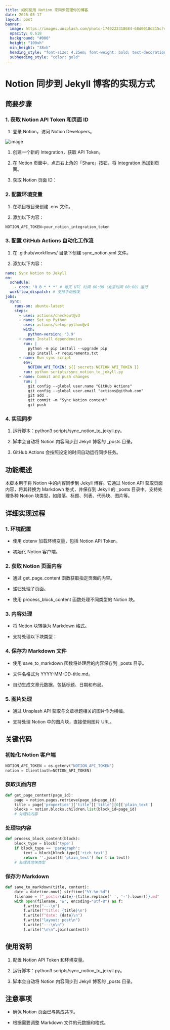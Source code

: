 ```yaml
---
title: 如何使用 Notion 来同步管理你的博客
date: 2025-05-17
layout: post
banner:
  image: https://images.unsplash.com/photo-1740222318684-68d0018d315c?crop=entropy&cs=tinysrgb&fit=max&fm=jpg&ixid=M3w2OTIwMzJ8MHwxfHJhbmRvbXx8fHx8fHx8fDE3NDc0NTU4ODl8&ixlib=rb-4.1.0&q=80&w=1080
  opacity: 0.618
  background: "#000"
  height: "100vh"
  min_height: "38vh"
  heading_style: "font-size: 4.25em; font-weight: bold; text-decoration: underline"
  subheading_style: "color: gold"
---
```


# Notion 同步到 Jekyll 博客的实现方式

## 简要步骤

### 1. 获取 Notion API Token 和页面 ID

1. 登录 Notion，访问 Notion Developers。

![image](https://prod-files-secure.s3.us-west-2.amazonaws.com/a7a0cc5a-89b9-4cda-8686-1fba0ca52f40/d19c1afe-dea5-4312-9333-786b0ba83054/image.png?X-Amz-Algorithm=AWS4-HMAC-SHA256&X-Amz-Content-Sha256=UNSIGNED-PAYLOAD&X-Amz-Credential=ASIAZI2LB46643QVIVV7%2F20250517%2Fus-west-2%2Fs3%2Faws4_request&X-Amz-Date=20250517T042448Z&X-Amz-Expires=3600&X-Amz-Security-Token=IQoJb3JpZ2luX2VjEJz%2F%2F%2F%2F%2F%2F%2F%2F%2F%2FwEaCXVzLXdlc3QtMiJHMEUCIQD71ifmnjlBkVNma4nFhu%2FBglXQBUp4LS8ZvgdlSg0AjgIgZqKV3Z2v32ElMR29kSmXYH9HBnc3xPcKN8I9S0dkX%2BEq%2FwMIVRAAGgw2Mzc0MjMxODM4MDUiDIwcIUJo7KDoDf7TVSrcA0XVXq6dHDf9GwGdjcA9aNryutpX%2FighCb5zJU2aBbgn67ho4wuHVx2%2Fhg%2FnncBCmqst2JezZZ3pMf0n3dzWI6pJ7GklOlMBSiYIu6YELlCmqhmcfWDyI%2BqGMrdwrq8eAiSvL%2FSdUP0W%2BlTBHPY3Cupj374GuHoKJDFAC2FmxqYdJoWWuymkiq7CBHzLwt1e6rRh8GczDTQB0f6uaH9xYaruCFXl1GrnYZxpwvi%2BRRD2z2Dn9iIE0C8hcRABU%2F%2FpJkgz1kk7S80jFID0CZW8eTimixK%2FQiGECdzcBAoanJYtUew5VgCD%2BPtm3jNgvwEI4hKR55iXIcC%2B8gTAsOHgO40pu4X8bYPxLkmWsgObEVehN0hXC%2FAaRZYs2eRY5kxn9BkrahcX0vtAGPwO1FCzo4zaF%2ByNQY57BROTxhq38X1pFc1gefB1p%2B6DIddRTVgCt9LvkALoXSKDXMwtWKXslpwQzgvbGlDmsKhfmEY7WpnUy0PX57srF9NrTWbxrDrrPvmibdvxVUwwUk0JVkxqXGxuBoNNdADLU2ERsEgqpc2JCPQBBuLMu4NSUHU%2BQA8CY%2F26diEAqdonHCEWeGJHd0jfETW6sBLrifp5JzntpA0WKZRje7cRoXAkynqRMJiQoMEGOqUBZhjH9Oj%2BhjV50IF4Gn%2BztV30pY4xjeg9%2Fx56RfIhdesNJsP99ckWlDJzMcr5Ay2nvIrmXSbGboLYvhB8B3qqSiWbMyX7X988W2cFaq6nR749T2ag7zqkZlOcymRv3S7bpli7zJDOPEllW4QcIRXSHmSEeikw2jjKAhf2q1GiauTI8eF5deF%2FtYSRfTDMiVzAujeAQfxaIAY9gj7aw%2B56p3vtBSFS&X-Amz-Signature=e0332e93091e4c5c3a6225a23383649f4ae82b9311ebb3926e30b8ee3c646734&X-Amz-SignedHeaders=host&x-id=GetObject)

1. 创建一个新的 Integration，获取 API Token。

1. 在 Notion 页面中，点击右上角的「Share」按钮，将 Integration 添加到页面。

1. 获取 Notion 页面 ID：


### 2. 配置环境变量

1. 在项目根目录创建 .env 文件。

1. 添加以下内容：

```javascript
NOTION_API_TOKEN=your_notion_integration_token
```

### 3. 配置 GitHub Actions 自动化工作流

1. 在 .github/workflows/ 目录下创建 sync_notion.yml 文件。

1. 添加以下内容：

```yaml
name: Sync Notion to Jekyll
on:
  schedule:
    - cron: '0 0 * * *' # 每天 UTC 时间 00:00（北京时间 08:00）运行
  workflow_dispatch: # 支持手动触发
jobs:
  sync:
    runs-on: ubuntu-latest
    steps:
      - uses: actions/checkout@v3
      - name: Set up Python
        uses: actions/setup-python@v4
        with:
          python-version: '3.9'
      - name: Install dependencies
        run: |
          python -m pip install --upgrade pip
          pip install -r requirements.txt
      - name: Run sync script
        env:
          NOTION_API_TOKEN: ${{ secrets.NOTION_API_TOKEN }}
        run: python scripts/sync_notion_to_jekyll.py
      - name: Commit and push changes
        run: |
          git config --global user.name "GitHub Actions"
          git config --global user.email "actions@github.com"
          git add .
          git commit -m "Sync Notion content"
          git push
```

### 4. 实现同步

1. 运行脚本：python3 scripts/sync_notion_to_jekyll.py。

1. 脚本会自动将 Notion 内容同步到 Jekyll 博客的 _posts 目录。

1. GitHub Actions 会按照设定的时间自动运行同步任务。

## 功能概述

本脚本用于将 Notion 中的内容同步到 Jekyll 博客。它通过 Notion API 获取页面内容，将其转换为 Markdown 格式，并保存到 Jekyll 的 _posts 目录中。支持处理多种 Notion 块类型，如段落、标题、列表、代码块、图片等。

## 详细实现过程

### 1. 环境配置

- 使用 dotenv 加载环境变量，包括 Notion API Token。

- 初始化 Notion 客户端。

### 2. 获取 Notion 页面内容

- 通过 get_page_content 函数获取指定页面的内容。

- 递归处理子页面。

- 使用 process_block_content 函数处理不同类型的 Notion 块。

### 3. 内容处理

- 将 Notion 块转换为 Markdown 格式。

- 支持处理以下块类型：


### 4. 保存为 Markdown 文件

- 使用 save_to_markdown 函数将处理后的内容保存到 _posts 目录。

- 文件名格式为 YYYY-MM-DD-title.md。

- 自动生成文章元数据，包括标题、日期和布局。

### 5. 图片处理

- 通过 Unsplash API 获取与文章标题相关的图片作为横幅。

- 支持处理 Notion 中的图片块，直接使用图片 URL。

## 关键代码

### 初始化 Notion 客户端

```python
NOTION_API_TOKEN = os.getenv("NOTION_API_TOKEN")
notion = Client(auth=NOTION_API_TOKEN)
```

### 获取页面内容

```python
def get_page_content(page_id):
    page = notion.pages.retrieve(page_id=page_id)
    title = page['properties']['title']['title'][0]['plain_text']
    blocks = notion.blocks.children.list(block_id=page_id)
    # 处理块内容
```

### 处理块内容

```python
def process_block_content(block):
    block_type = block['type']
    if block_type == 'paragraph':
        text = block[block_type]['rich_text']
        return ''.join([t['plain_text'] for t in text])
    # 处理其他块类型
```

### 保存为 Markdown

```python
def save_to_markdown(title, content):
    date = datetime.now().strftime("%Y-%m-%d")
    filename = f"_posts/{date}-{title.replace(' ', '-').lower()}.md"
    with open(filename, "w", encoding="utf-8") as f:
        f.write("---\n")
        f.write(f"title: {title}\n")
        f.write(f"date: {date}\n")
        f.write("layout: post\n")
        f.write("---\n\n")
        f.write("\n\n".join(content))
```

## 使用说明

1. 配置 Notion API Token 和环境变量。

1. 运行脚本：python3 scripts/sync_notion_to_jekyll.py。

1. 脚本会自动将 Notion 内容同步到 Jekyll 博客的 _posts 目录。

## 注意事项

- 确保 Notion 页面已与集成共享。

- 根据需要调整 Markdown 文件的元数据和格式。